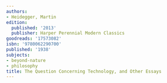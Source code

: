 ```yaml
---
authors:
- Heidegger, Martin
edition:
  published: '2013'
  publisher: Harper Perennial Modern Classics
goodreads: '17573082'
isbn: '9780062290700'
published: '1938'
subjects:
- beyond-nature
- philosophy
title: The Question Concerning Technology, and Other Essays
---
```


